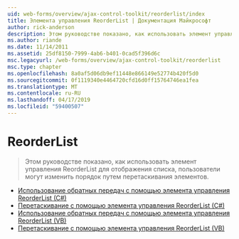 ```yaml
---
uid: web-forms/overview/ajax-control-toolkit/reorderlist/index
title: Элемента управления ReorderList | Документация Майкрософт
author: rick-anderson
description: Этом руководстве показано, как использовать элемент управления ReorderList для отображения списка, пользователи могут изменить порядок путем перетаскивания элементов.
ms.author: riande
ms.date: 11/14/2011
ms.assetid: 25df8150-7999-4ab6-b401-0cad5f396d6c
msc.legacyurl: /web-forms/overview/ajax-control-toolkit/reorderlist
msc.type: chapter
ms.openlocfilehash: 8a0af5d06db9ef11448e866149e52774b420f5d0
ms.sourcegitcommit: 0f1119340e4464720cfd16d0ff15764746ea1fea
ms.translationtype: MT
ms.contentlocale: ru-RU
ms.lasthandoff: 04/17/2019
ms.locfileid: "59400507"
---
```

# <a name="reorderlist"></a>ReorderList

> Этом руководстве показано, как использовать элемент управления ReorderList для отображения списка, пользователи могут изменить порядок путем перетаскивания элементов.


- [Использование обратных передач с помощью элемента управления ReorderList (C#)](using-postbacks-with-reorderlist-cs.md)
- [Перетаскивание с помощью элемента управления ReorderList (C#)](drag-and-drop-via-reorderlist-cs.md)
- [Использование обратных передач с помощью элемента управления ReorderList (VB)](using-postbacks-with-reorderlist-vb.md)
- [Перетаскивание с помощью элемента управления ReorderList (VB)](drag-and-drop-via-reorderlist-vb.md)
